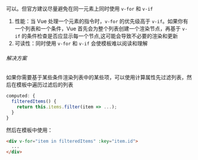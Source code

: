 可以。但官方建议尽量避免在同一元素上同时使用 `v-for` 和 `v-if`

1. 性能：当 Vue 处理一个元素的指令时，`v-for` 的优先级高于 `v-if`。如果你有一个列表和一个条件，Vue 首先会为整个列表创建一个渲染节点，再基于 `v-if` 的条件检查是否应显示每一个节点,这可能会导致不必要的渲染和更新
2. 可读性：同时使用 `v-for` 和 `v-if` 会使模板难以阅读和理解

###### 解决方案

如果你需要基于某些条件渲染列表中的某些项，可以使用计算属性先过滤列表，然后在模板中遍历过滤后的列表

```JavaScript
computed: {
  filteredItems() {
    return this.items.filter(item => ...);
  }
}
```

然后在模板中使用：

```HTML
<div v-for="item in filteredItems" :key="item.id">
  ...
</div>
```

